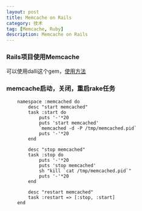 ```yaml
---
layout: post
title: Memcache on Rails
category: 技术
tag: [Memcache, Ruby]
description: Memcache on Rails
---
```


### Rails项目使用Memcache

   可以使用dalli这个gem，[使用方法](https://github.com/mperham/dalli)

### memcache启动，关闭，重启rake任务

		namespace :memcached do
			desc "start memcached"
			task :start do
				puts '-'*20
				puts 'start memcached'
				`memcached -d -P /tmp/memcached.pid`
				puts '-'*20
			end

			desc "stop memcached"
			task :stop do
				puts '-'*20
				puts 'stop memcached'
				sh "kill `cat /tmp/memcached.pid`"
				puts '-'*20
			end

			desc "restart memcached"
			task :restart => [:stop, :start]
		end

